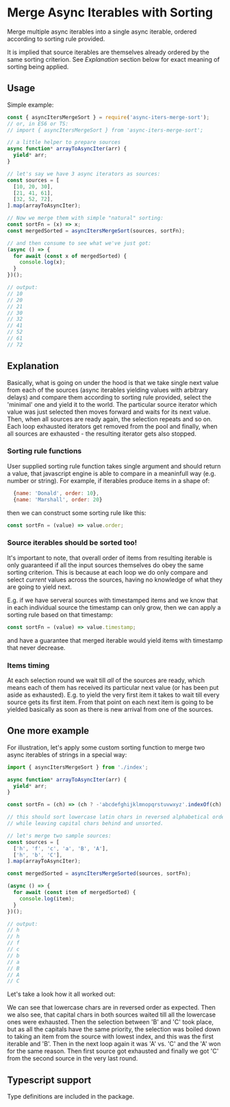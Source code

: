 # Merge Async Iterables with Sorting

Merge multiple async iterables into a single async iterable, ordered according to sorting rule provided.

It is implied that source iterables are themselves already ordered by the same sorting criterion. See _Explanation_ section below for exact meaning of sorting being applied.

## Usage

Simple example:

```javascript
const { asyncItersMergeSort } = require('async-iters-merge-sort');
// or, in ES6 or TS:
// import { asyncItersMergeSort } from 'async-iters-merge-sort';

// a little helper to prepare sources
async function* arrayToAsyncIter(arr) {
  yield* arr;
}

// let's say we have 3 async iterators as sources:
const sources = [
  [10, 20, 30],
  [21, 41, 61],
  [32, 52, 72],
].map(arrayToAsyncIter);

// Now we merge them with simple "natural" sorting:
const sortFn = (x) => x;
const mergedSorted = asyncItersMergeSort(sources, sortFn);

// and then consume to see what we've just got:
(async () => {
  for await (const x of mergedSorted) {
    console.log(x);
  }
})();

// output:
// 10
// 20
// 21
// 30
// 32
// 41
// 52
// 61
// 72
```

## Explanation

Basically, what is going on under the hood is that we take single next value from each of the sources (async iterables yielding values with arbitrary delays) and compare them according to sorting rule provided, select the 'minimal' one and yield it to the world. The particular source iterator which value was just selected then moves forward and waits for its next value. Then, when all sources are ready again, the selection repeats and so on. Each loop exhausted iterators get removed from the pool and finally, when all sources are exhausted - the resulting iterator gets also stopped.

### Sorting rule functions

User supplied sorting rule function takes single argument and should return a value, that javascript engine is able to compare in a meaninfull way (e.g. number or string). For example, if iterables produce items in a shape of:

```javascript
  {name: 'Donald', order: 10},
  {name: 'Marshall', order: 20}
```

then we can construct some sorting rule like this:

```javascript
const sortFn = (value) => value.order;
```

### Source iterables should be sorted too!

It's important to note, that overall order of items from resulting iterable is only guaranteed if all the input sources themselves do obey the same sorting criterion. This is because at each loop we do only compare and select _current_ values across the sources, having no knowledge of what they are going to yield next.

E.g. if we have serveral sources with timestamped items and we know that in each individual source the timestamp can only grow, then we can apply a sorting rule based on that timestamp:

```javascript
const sortFn = (value) => value.timestamp;
```

and have a guarantee that merged iterable would yield items with timestamp that never decrease.

### Items timing

At each selection round we wait till _all_ of the sources are ready, which means each of them has received its particular next value (or has been put aside as exhausted). E.g. to yield the very first item it takes to wait till every source gets its first item. From that point on each next item is going to be yielded basically as soon as there is new arrival from one of the sources.

## One more example

For illustration, let's apply some custom sorting function to merge two async iterables of strings in a special way:

```javascript
import { asyncItersMergeSort } from './index';

async function* arrayToAsyncIter(arr) {
  yield* arr;
}

const sortFn = (ch) => (ch ? -'abcdefghijklmnopqrstuvwxyz'.indexOf(ch) : 1);

// this should sort lowercase latin chars in reversed alphabetical order,
// while leaving capital chars behind and unsorted.

// let's merge two sample sources:
const sources = [
  ['h', 'f', 'c', 'a', 'B', 'A'],
  ['h', 'b', 'C'],
].map(arrayToAsyncIter);

const mergedSorted = asyncItersMergeSorted(sources, sortFn);

(async () => {
  for await (const item of mergedSorted) {
    console.log(item);
  }
})();

// output:
// h
// h
// f
// c
// b
// a
// B
// A
// C
```

Let's take a look how it all worked out:

We can see that lowercase chars are in reversed order as expected. Then we also see, that capital chars in both sources waited till all the lowercase ones were exhausted. Then the selection between 'B' and 'C' took place, but as all the capitals have the same priority, the selection was boiled down to taking an item from the source with lowest index, and this was the first iterable and 'B'. Then in the next loop again it was 'A' vs. 'C' and the 'A' won for the same reason. Then first source got exhausted and finally we got 'C' from the second source in the very last round.

## Typescript support

Type definitions are included in the package.
